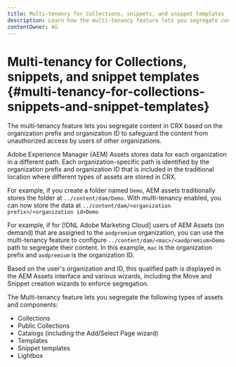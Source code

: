 ```yaml
---
title: Multi-tenancy for Collections, snippets, and snippet templates
description: Learn how the multi-tenancy feature lets you segregate content in the CRX repository based on the customer organization to prevent unauthorized access.
contentOwner: AG
---
```


# Multi-tenancy for Collections, snippets, and snippet templates {#multi-tenancy-for-collections-snippets-and-snippet-templates}

The multi-tenancy feature lets you segregate content in CRX based on the organization prefix and organization ID to safeguard the content from unauthorized access by users of other organizations.

Adobe Experience Manager (AEM) Assets stores data for each organization in a different path. Each organization-specific path is identified by the organization prefix and organization ID
that is included in the traditional location where different types of assets are stored in CRX.

For example, if you create a folder named `Demo`, AEM assets traditionally stores the folder at `../content/dam/Demo`. With multi-tenancy enabled, you can now store the data at `../content/dam/<organization prefix>/<organization id>Demo`

For example, if for [!DNL Adobe Marketing Cloud] users of AEM Assets (on demand) that are assigned to the `aodpremium` organization, you can use the multi-tenancy feature to configure `../content/dam/<mac>/<aodpremium>Demo` path to segregate their content. In this example, `mac` is the organization prefix and `aodpremium` is the organization ID.

Based on the user's organization and ID, this qualified path is displayed in the AEM Assets interface and various wizards, including the Move and Snippet creation wizards to enforce segregation.

The Multi-tenancy feature lets you segregate the following types of assets and components:

* Collections
* Public Collections
* Catalogs (including the Add/Select Page wizard)
* Templates
* Snippet templates
* Lightbox
